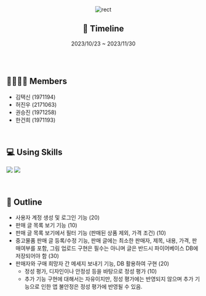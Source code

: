 <div align="center">

![rect](https://capsule-render.vercel.app/api?type=rect&color=gradient&text=SEALED_SECONDHAND&fontAlign=50&fontSize=55&textBg=false&desc=Android&descAlign=80&descAlignY=90)

## 📆 Timeline

2023/10/23 ~ 2023/11/30

</div>
<br>
<br>

## 👨‍👨‍👦‍👦 Members
* 김택신 (1971194)
* 허진우 (2171063)
* 권승진 (1971258)
* 한건희 (1971193)

<br>

## 💻 Using Skills
<img src="https://img.shields.io/badge/Kotlin-F48E00?style=flat&logo=Kotlin&logoColor=white"/> <img src="https://img.shields.io/badge/Firebase-FFCA28?style=flat&logo=Firebase&logoColor=white"/>

<br>

## 📄 Outline
- 사용자 계정 생성 및 로그인 기능 (20)
- 판매 글 목록 보기 기능 (10)
- 판매 글 목록 보기에서 필터 기능 (판매된 상품 제외, 가격 조건) (10)
- 중고물품 판매 글 등록/수정 기능, 판매 글에는 최소한 판매자, 제목, 내용, 가격, 판매여부를 포함, 그림 업로드 구현은 필수는 아니며 글은 반드시 파이어베이스 DB에 저장되어야 함 (30)
- 판매자와 구매 희망자 간 메세지 보내기 기능, DB 활용하여 구현 (20)
    - 정성 평가, 디자인이나 안정성 등을 바탕으로 정성 평가 (10)
    - 추가 기능 구현에 대해서는 자유이지만, 정성 평가에는 반영되지 않으며 추가 기능으로 인한 앱 불안정은 정성 평가에 반영될 수 있음.

